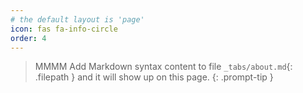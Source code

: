 ```yaml
---
# the default layout is 'page'
icon: fas fa-info-circle
order: 4
---
```


> MMMM Add Markdown syntax content to file `_tabs/about.md`{: .filepath } and it will show up on this page.
{: .prompt-tip }
